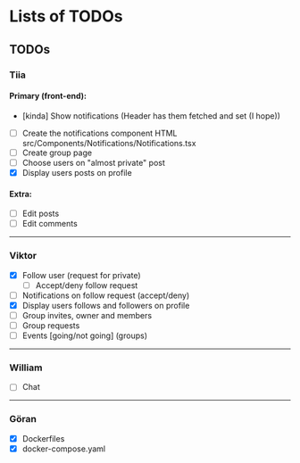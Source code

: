 # Lists of TODOs

## TODOs

### Tiia

#### Primary (front-end):

- [kinda] Show notifications (Header has them fetched and set (I hope))
- [ ] Create the notifications component HTML src/Components/Notifications/Notifications.tsx
- [ ] Create group page
- [ ] Choose users on "almost private" post
- [X] Display users posts on profile

#### Extra:

- [ ] Edit posts
- [ ] Edit comments

---

### Viktor

- [X] Follow user (request for private)
  - [ ] Accept/deny follow request
- [ ] Notifications on follow request (accept/deny)
- [X] Display users follows and followers on profile
- [ ] Group invites, owner and members
- [ ] Group requests
- [ ] Events [going/not going] (groups)

---

### William

- [ ] Chat

---

### Göran

- [x] Dockerfiles
- [x] docker-compose.yaml
